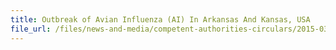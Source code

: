 ```yaml
---
title: Outbreak of Avian Influenza (AI) In Arkansas And Kansas, USA 
file_url: /files/news-and-media/competent-authorities-circulars/2015-03-30-CA.pdf
---
```

